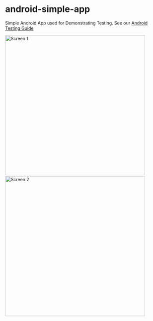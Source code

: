 android-simple-app
==================

Simple Android App used for Demonstrating Testing. 
See our [Android Testing Guide](https://github.com/thecodepath/android_guides/wiki/Android-Unit-and-Integration-Testing)

<img src="http://i.imgur.com/BhD9S8n.png" width="450" alt="Screen 1" />
&nbsp;
<img src="http://i.imgur.com/YOssiuC.png" width="450" alt="Screen 2" />
